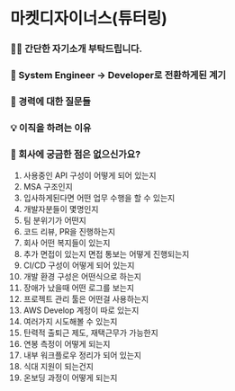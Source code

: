 # 마켓디자이너스(튜터링)

### 💁‍♂️ 간단한 자기소개 부탁드립니다.

### 🏬 System Engineer -> Developer로 전환하게된 계기

### 📝 경력에 대한 질문들

### 💡 이직을 하려는 이유

### 🚀 회사에 궁금한 점은 없으신가요?
1. 사용중인 API 구성이 어떻게 되어 있는지
2. MSA 구조인지
3. 입사하게된다면 어떤 업무 수행을 할 수 있는지
4. 개발자분들이 몇명인지
5. 팀 분위기가 어떤지
6. 코드 리뷰, PR을 진행하는지
7. 회사 어떤 복지들이 있는지
8. 추가 면접이 있는지 면접 통보는 어떻게 진행되는지
9. CI/CD 구성이 어떻게 되어 있는지
10. 개발 환경 구성은 어떤식으로 하는지
11. 장애가 났을때 어떤 로그를 보는지
12. 프로젝트 관리 툴은 어떤걸 사용하는지
13. AWS Develop 계정이 따로 있는지
14. 여러가지 시도해볼 수 있는지
15. 탄력적 출퇴근 제도, 재택근무가 가능한지
16. 연봉 측정이 어떻게 되는지
17. 내부 워크플로우 정리가 되어 있는지
18. 식대 지원이 되는건지
19. 온보딩 과정이 어떻게 되는지
